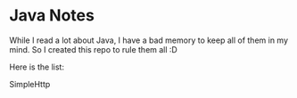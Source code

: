 # Java Notes

While I read a lot about Java, I have a bad memory to keep all of them in my mind. So I created this repo to rule them all :D

Here is the list:

SimpleHttp
